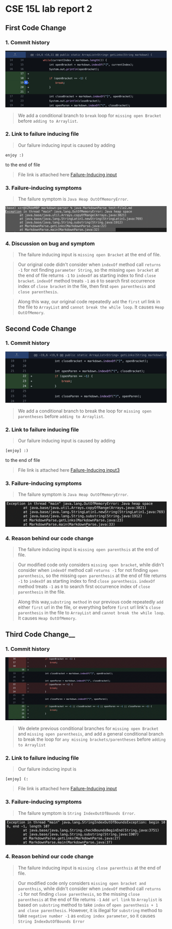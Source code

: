 # CSE 15L lab report 2

## __First Code Change__

### 1. Commit history
![First code change](Firstchange.png)
> We add a conditional branch to `break` loop for `missing open Bracket` before `adding to Arraylist`.

### 2. Link to failure inducing file
> Our failure inducing input is caused by adding 
```
enjoy :)
``` 
to the end of file

> File link is attached here
[Failure-Inducing input](test-file2.md)

### 3. Failure-inducing symptoms
> The failure symptom is `Java Heap OutOfMemoryError`.

![symptom1](input1.png)

### 4. Discussion on bug and symptom
> The failure inducing input is `missing open Bracket` at the end of file.

> Our original code didn't consider when `indexOf` method call `returns -1` for not finding `parameter String`, so the missing `open bracket` at the end of file returns `-1` to `indexOf` as starting index to find `close bracket`. `indexOf` method treats `-1` as `0` to search first occurrence index of `close bracket` in the file, then first `open parenthesis` and `close parenthesis`. 

>Along this way, our original code repeatedly `add` the `first` url link in the file to `ArrayList` and `cannot break the while loop`. It causes `Heap OutOfMemory`.


## __Second Code Change__

### 1. Commit history
![Second code change](Second-change.png)
> We add a conditional branch to break the loop for `missing open parentheses` before `adding to Arraylist`.

### 2. Link to failure inducing file
> Our failure inducing input is caused by adding 
```
[enjoy] :)
``` 
to the end of file

> File link is attached here
[Failure-Inducing input3](test-file3.md)

### 3. Failure-inducing symptoms
> The failure symptom is `Java Heap OutOfMemoryError`.

![symptom2](input2.png)

### 4. Reason behind our code change
> The failure inducing input is `missing open parenthsis` at the end of file.

> Our modified code only considers `missing open bracket`, while didn't consider when `indexOf` method call `returns -1` for not finding `open parenthesis`, so the missing `open parenthesis` at the end of file returns `-1` to `indexOf` as starting index to find `close parenthesis`. `indexOf` method treats `-1` as `0` to search first occurrence index of `close parenthesis` in the file. 

>Along this way,`substring method` in our previous code repeatedly `add` either `first` url in the file, or everything before `first` url link's `close parenthesis` in the file to `ArrayList` and `cannot break the while loop`. It causes `Heap OutOfMemory`.


## Third Code Change__

### 1. Commit history
![First code change](Third-change.png)
> We delete previous conditional branches for `missing open Bracket` and `missing open parenthesis`, and add a general conditional branch to break the loop for `any missing brackets/parentheses` before `adding to Arraylist`

### 2. Link to failure inducing file
> Our failure inducing input is
```
[enjoy] (:
``` 
> File link is attached here
[Failure-Inducing input](test-file4.md)

### 3. Failure-inducing symptoms
> The failure symptom is `String IndexOutOfBounds Error`.

![symptom3](input3.png)


### 4. Reason behind our code change
> The failure inducing input is `missing close parenthsis` at the end of file.

> Our modified code only considers `missing open bracket and parenthsis`, while didn't consider when `indexOf` method call `returns -1` for not finding `close parenthesis`, so the missing `close parenthesis` at the end of file returns `-1`
> `Add url link` to `Arraylist` is based on `substring` method to take `index` of `open parenthesis + 1 and close parenthesis`. However, it is illegal for `substring` method to take `negative number -1` as `ending index parameter`, so it causes `String IndexOutOfBounds Error`

